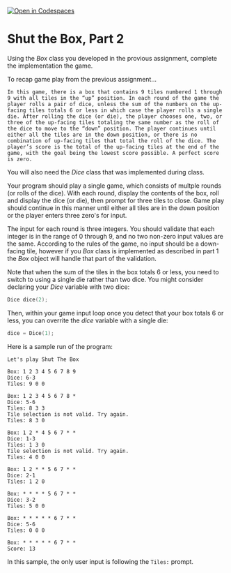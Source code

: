 [![Open in Codespaces](https://classroom.github.com/assets/launch-codespace-f4981d0f882b2a3f0472912d15f9806d57e124e0fc890972558857b51b24a6f9.svg)](https://classroom.github.com/open-in-codespaces?assignment_repo_id=10120608)
# Shut the Box, Part 2

Using the *Box* class you developed in the provious assignment, complete the implementation the game.

To recap game play from the previous assignment...

    In this game, there is a box that contains 9 tiles numbered 1 through 9 with all tiles in the “up” position. In each round of the game the player rolls a pair of dice, unless the sum of the numbers on the up-facing tiles totals 6 or less in which case the player rolls a single die. After rolling the dice (or die), the player chooses one, two, or three of the up-facing tiles totaling the same number as the roll of the dice to move to the “down” position. The player continues until either all the tiles are in the down position, or there is no combination of up-facing tiles that total the roll of the dice. The player’s score is the total of the up-facing tiles at the end of the game, with the goal being the lowest score possible. A perfect score is zero.

You will also need the *Dice* class that was implemented during class.

Your program should play a single game, which consists of multple rounds (or rolls of the dice). With each round, display the contents of the box, roll and display the dice (or die), then prompt for three tiles to close. Game play should continue in this manner until either all tiles are in the down position or the player enters three zero's for input.

The input for each round is three integers. You should validate that each integer is in the range of 0 through 9, and no two non-zero input values are the same. According to the rules of the game, no input should be a down-facing tile, however if you *Box* class is implemented as described in part 1 the *Box* object will handle that part of the validation.

Note that when the sum of the tiles in the box totals 6 or less, you need to switch to using a single die rather than two dice. You might consider declaring your *Dice* variable with two dice:

```C++
Dice dice(2);
```

Then, within your game input loop once you detect that your box totals 6 or less, you can overrite the *dice* variable with a single die:

```C++
dice = Dice(1);
```

Here is a sample run of the program:

```
Let's play Shut The Box

Box: 1 2 3 4 5 6 7 8 9
Dice: 6-3
Tiles: 9 0 0

Box: 1 2 3 4 5 6 7 8 *
Dice: 5-6
Tiles: 8 3 3
Tile selection is not valid. Try again.
Tiles: 8 3 0

Box: 1 2 * 4 5 6 7 * *
Dice: 1-3
Tiles: 1 3 0
Tile selection is not valid. Try again.
Tiles: 4 0 0

Box: 1 2 * * 5 6 7 * *
Dice: 2-1
Tiles: 1 2 0

Box: * * * * 5 6 7 * *
Dice: 3-2
Tiles: 5 0 0

Box: * * * * * 6 7 * *
Dice: 5-6
Tiles: 0 0 0

Box: * * * * * 6 7 * *
Score: 13
```

In this sample, the only user input is following the `Tiles:` prompt.
